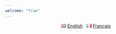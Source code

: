 ```yaml
---
welcome: "true"
---
```


<div style="text-align: center">
	<img src="assets/images/en.png" alt="English"> <a href="en/index.html">English</a>
	&nbsp;
	<img src="assets/images/fr.png" alt="Français"> <a href="fr/index.html">Français</a>
</div>
